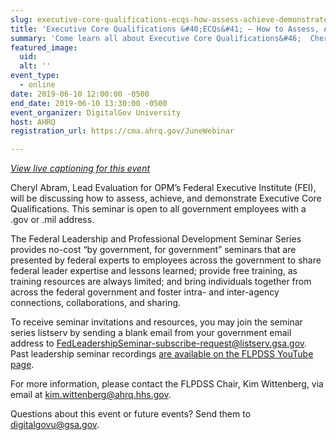```yaml
---
slug: executive-core-qualifications-ecqs-how-assess-achieve-demonstrate-ecqs
title: 'Executive Core Qualifications &#40;ECQs&#41; – How to Assess, Achieve, and Demonstrate ECQs'
summary: 'Come learn all about Executive Core Qualifications&#46;  Cheryl Abram, Lead Evaluation for OPM’s Federal Executive Institute &#40;FEI&#41;, will be discussing how to assess, achieve, and demonstrate ECQs&#46;'
featured_image: 
  uid: 
  alt: ''
event_type: 
  - online
date: 2019-06-10 12:00:00 -0500
end_date: 2019-06-10 13:30:00 -0500
event_organizer: DigitalGov University
host: AHRQ
registration_url: https://cma.ahrq.gov/JuneWebinar

---
```


_[View live captioning for this event](https://www.captionedtext.com/client/event.aspx?EventID=4043824&CustomerID=321)_

Cheryl Abram, Lead Evaluation for OPM’s Federal Executive Institute (FEI), will be discussing how to assess, achieve, and demonstrate Executive Core Qualifications. This seminar is open to all government employees with a .gov or .mil address.
  
The Federal Leadership and Professional Development Seminar Series provides no-cost “by government, for government” seminars that are presented by federal experts to employees across the government to share federal leader expertise and lessons learned; provide free training, as training resources are always limited; and bring individuals together from across the federal government and foster intra- and inter-agency connections, collaborations, and sharing.

To receive seminar invitations and resources, you may join the seminar series listserv by sending a blank email from your government email address to FedLeadershipSeminar-subscribe-request@listserv.gsa.gov. Past leadership seminar recordings [are available on the FLPDSS YouTube page](https://www.youtube.com/channel/UCJ1wh1JcX9nwin7w1f_S3fQ).

For more information, please contact the FLPDSS Chair, Kim Wittenberg, via email at [kim.wittenberg@ahrq.hhs.gov](mailto:kim.wittenberg@ahrq.hhs.gov).

Questions about this event or future events? Send them to [digitalgovu@gsa.gov](mailto:digitalgovu@gsa.gov).
